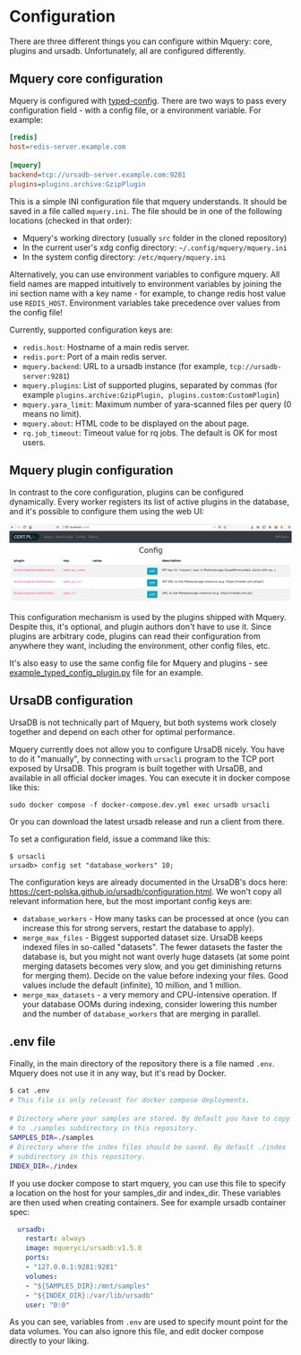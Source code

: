 # Configuration

There are three different things you can configure within Mquery: core, plugins
and ursadb. Unfortunately, all are configured differently.

## Mquery core configuration

Mquery is configured with [typed-config](https://github.com/bwindsor/typed-config). There are two ways to pass every configuration field - with
a config file, or a environment variable. For example:

```ini
[redis]
host=redis-server.example.com

[mquery]
backend=tcp://ursadb-server.example.com:9281
plugins=plugins.archive:GzipPlugin
```

This is a simple INI configuration file that mquery understands. It should
be saved in a file called `mquery.ini`. The file should be in one of the
following locations (checked in that order):

* Mquery's working directory (usually `src` folder in the cloned repository)
* In the current user's xdg config directory: `~/.config/mquery/mquery.ini`
* In the system config directory: `/etc/mquery/mquery.ini`

Alternatively, you can use environment variables to configure mquery. All
field names are mapped intuitively to environment variables by joining
the ini section name with a key name - for example, to change redis host
value use `REDIS_HOST`. Environment variables take precedence over values
from the config file!

Currently, supported configuration keys are:

- `redis.host`: Hostname of a main redis server.
- `redis.port`: Port of a main redis server.
- `mquery.backend`: URL to a ursadb instance (for example,
  `tcp://ursadb-server:9281`)
- `mquery.plugins`: List of supported plugins, separated by commas (for
  example `plugins.archive:GzipPlugin, plugins.custom:CustomPlugin`)
- `mquery.yara_limit`: Maximum number of yara-scanned files per query (0 means no limit).
- `mquery.about`: HTML code to be displayed on the about page.
- `rq.job_timeout`: Timeout value for rq jobs. The default is OK for most users.

## Mquery plugin configuration

In contrast to the core configuration, plugins can be configured dynamically.
Every worker registers its list of active plugins in the database, and it's
possible to configure them using the web UI:

![](./plugin-config.png)

This configuration mechanism is used by the plugins shipped with Mquery.
Despite this, it's optional, and plugin authors don't have to use it.
Since plugins are arbitrary code, plugins can read their configuration from
anywhere they want, including the environment, other config files, etc.

It's also easy to use the same config file for Mquery and plugins - see
[example_typed_config_plugin.py](../src/plugins/example_typed_config_plugin.py)
file for an example.

## UrsaDB configuration

UrsaDB is not technically part of Mquery, but both systems work closely
together and depend on each other for optimal performance.

Mquery currently does not allow you to configure UrsaDB nicely.
You have to do it "manually", by connecting with `ursacli` program to the
TCP port exposed by UrsaDB. This program is built together with UrsaDB, and
available in all official docker images. You can execute it in docker compose
like this:

```
sudo docker compose -f docker-compose.dev.yml exec ursadb ursacli
```

Or you can download the latest ursadb release and run a client from there.

To set a configuration field, issue a command like this:

```
$ ursacli
ursadb> config set "database_workers" 10;
```

The configuration keys are already documented in the UrsaDB's docs here:
https://cert-polska.github.io/ursadb/configuration.html. We won't copy
all relevant information here, but the most important config keys are:

* `database_workers` - How many tasks can be processed at once (you can
  increase this for strong servers, restart the database to apply).
* `merge_max_files` - Biggest supported dataset size. UrsaDB keeps indexed
  files in so-called "datasets". The fewer datasets the faster the database is,
  but you might not want overly huge datasets (at some point merging datasets
  becomes very slow, and you get diminishing returns for merging them). Decide
  on the value before indexing your files. Good values include the default
  (infinite), 10 million, and 1 million.
* `merge_max_datasets` - a very memory and CPU-intensive operation.
  If your database OOMs during indexing, consider lowering this number and
  the number of `database_workers` that are merging in parallel.

## .env file

Finally, in the main directory of the repository there is a file named `.env`.
Mquery does not use it in any way, but it's read by Docker.

```bash
$ cat .env
# This file is only relevant for docker compose deployments.

# Directory where your samples are stored. By default you have to copy them
# to ./samples subdirectory in this repository.
SAMPLES_DIR=./samples
# Directory where the index files should be saved. By default ./index
# subdirectory in this repository.
INDEX_DIR=./index
```

If you use docker compose to start mquery, you can use this file to specify
a location on the host for your samples_dir and index_dir. These variables are
then used when creating containers. See for example ursadb container spec:

```yaml
  ursadb:
    restart: always
    image: mqueryci/ursadb:v1.5.0
    ports:
    - "127.0.0.1:9281:9281"
    volumes:
    - "${SAMPLES_DIR}:/mnt/samples"
    - "${INDEX_DIR}:/var/lib/ursadb"
    user: "0:0"
```

As you can see, variables from `.env` are used to specify mount point for
the data volumes. You can also ignore this file, and edit docker compose
directly to your liking.
